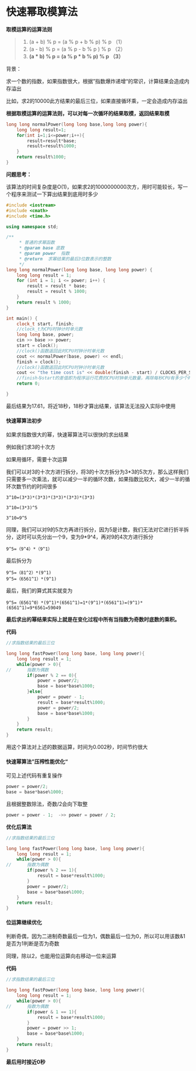 # 快速幂取模算法



**取模运算的运算法则**

> 1. (a + b) % p = (a % p + b % p) % p （1）
> 2. (a - b) % p = (a % p - b % p ) % p （2）
> 3. **(a \* b) % p = (a % p \* b % p) % p （3）**



背景：

求一个数的指数，如果指数很大，根据”指数爆炸递增“的常识，计算结果会造成内存溢出

比如，求2的10000此方结果的最后三位，如果直接循环乘，一定会造成内存溢出

**根据取模运算的运算法则，可以对每一次循环的结果取模，返回结果取模**

```c++
long long normalPower(long long base,long long power){
    long long result=1;
    for(int i=1;i<=power;i++){
        result=result*base;
        result=result%1000;
    }
    return result%1000;
}
```



**问题思考：**

该算法的时间复杂度是O(1)，如果求2的1000000000次方，用时可能较长，写一个程序来测试一下算出结果到底用时多少

```c++
#include <iostream>
#include <cmath>
#include <time.h>

using namespace std;

/**
     * 普通的求幂函数
     * @param base 底数
     * @param power  指数
     * @return  求幂结果的最后3位数表示的整数
     */
long long normalPower(long long base, long long power) {
    long long result = 1;
    for (int i = 1; i <= power; i++) {
        result = result * base;
        result = result % 1000;
    }
    return result % 1000;
}

int main() {
    clock_t start, finish;
    //clock_t为CPU时钟计时单元数
    long long base, power;
    cin >> base >> power;
    start = clock();
    //clock()函数返回此时CPU时钟计时单元数
    cout << normalPower(base, power) << endl;
    finish = clock();
    //clock()函数返回此时CPU时钟计时单元数
    cout << "the time cost is" << double(finish - start) / CLOCKS_PER_SEC;
    //finish与start的差值即为程序运行花费的CPU时钟单元数量，再除每秒CPU有多少个时钟单元，即为程序耗时
    return 0;

}
```

最后结果为17.61，将近18秒，18秒才算出结果，该算法无法投入实际中使用



#### 快速幂算法初步

如果求指数很大的幂，快速幂算法可以很快的求出结果

例如我们求3的十次方

如果用循环，需要十次运算

我们可以对3的十次方进行拆分，将3的十次方拆分为3*3的5次方，那么这样我们只需要多一次乘法，就可以减少一半的循环次数，如果指数比较大，减少一半的循环次数节约的时间很多

```
3^10=(3*3)*(3*3)*(3*3)*(3*3)*(3*3)

3^10=(3*3)^5

3^10=9^5
```

同理，我们可以对9的5次方再进行拆分，因为5是计数，我们无法对它进行折半拆分，这时可以先分出一个9，变为9*9^4，再对9的4次方进行拆分

```
9^5=（9^4）*（9^1）
```

最后拆分为

```
9^5=（81^2）*(9^1)
9^5=（6561^1）*(9^1)
```

最后，我们的算式其实就变为

```
9^5=（6561^0）*(9^1)*(6561^1)=1*(9^1)*(6561^1)=(9^1)*(6561^1)=9*6561=59049
```

**最后求出的幂结果实际上就是在变化过程中所有当指数为奇数时底数的乘积。**



**代码**

```c++
//求指数结果的最后三位 

long long fastPower(long long base, long long power){
	long long result = 1;
	while(power > 0){
//		指数为偶数 
		if(power % 2 == 0){
			power = power/2;
			base = base*base%1000;
		}else{
			power = power - 1;
			result = base*result%1000;
			power = power/2;
			base = base*base%1000;
		} 
	}
	return result;
}
```

用这个算法对上述的数据运算，时间为0.002秒，时间节约很大

#### 快速幂算法”压榨性能优化“

可见上述代码有重复操作

```c++
power = power/2;
base = base*base%1000;
```

且根据整数除法，奇数/2会向下取整

```c++
power = power - 1;	->>	power = power / 2;
```

**优化后算法**

```c++
//求指数结果的最后三位 

long long fastPower(long long base, long long power){
	long long result = 1;
	while(power > 0){
//		指数为偶数 
		if(power % 2 == 1){
			result = base*result%1000;
		} 
		power = power/2;
		base = base*base%1000;
	}
	return result;
}
```

####  位运算继续优化

判断奇偶，因为二进制奇数最后一位为1，偶数最后一位为0，所以可以用该数&1是否为1判断是否为奇数

同理，除以2，也能用位运算向右移动一位来运算

**代码**

```c++
//求指数结果的最后三位 

long long fastPower(long long base, long long power){
	long long result = 1;
	while(power > 0){
//		指数为偶数 
		if(power & 1 == 1){
			result = base*result%1000;
		} 
		power = power >> 1;
		base = base*base%1000;
	}
	return result;
}
```

**最后用时接近0秒**

